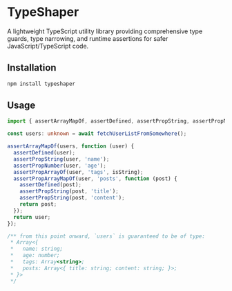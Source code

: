 # TypeShaper

A lightweight TypeScript utility library providing comprehensive type guards, type narrowing, and runtime assertions for safer JavaScript/TypeScript code.

## Installation

```bash
npm install typeshaper
```

## Usage

```typescript
import { assertArrayMapOf, assertDefined, assertPropString, assertPropNumber, assertPropArrayOf, assertPropArrayMapOf, isString } from 'typeshaper';

const users: unknown = await fetchUserListFromSomewhere();

assertArrayMapOf(users, function (user) {
  assertDefined(user);
  assertPropString(user, 'name');
  assertPropNumber(user, 'age');
  assertPropArrayOf(user, 'tags', isString);
  assertPropArrayMapOf(user, 'posts', function (post) {
    assertDefined(post);
    assertPropString(post, 'title');
    assertPropString(post, 'content');
    return post;
  });
  return user;
});

/** from this point onward, `users` is guaranteed to be of type:
 * Array<{
 *   name: string;
 *   age: number;
 *   tags: Array<string>;
 *   posts: Array<{ title: string; content: string; }>;
 * }>
 */

```
